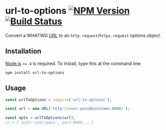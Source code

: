 # url-to-options [![NPM Version][npm-image]][npm-url] [![Build Status][travis-image]][travis-url]

Convert a WHATWG [URL](https://developer.mozilla.org/en/docs/Web/API/URL) to an `http.request`/`https.request` options object.


## Installation

[Node.js](http://nodejs.org/) `>= 4` is required. To install, type this at the command line:
```shell
npm install url-to-options
```


## Usage

```js
const urlToOptions = require('url-to-options');

const url = new URL('http://user:pass@hostname:8080/');

const opts = urlToOptions(url);
//-> { auth:'user:pass', port:8080, … }
```


[npm-image]: https://img.shields.io/npm/v/url-to-options.svg
[npm-url]: https://npmjs.org/package/url-to-options
[travis-image]: https://img.shields.io/travis/stevenvachon/url-to-options.svg
[travis-url]: https://travis-ci.org/stevenvachon/url-to-options
